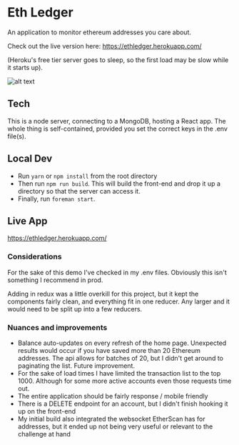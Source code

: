 # Eth Ledger
An application to monitor ethereum addresses you care about.

Check out the live version here: https://ethledger.herokuapp.com/

(Heroku's free tier server goes to sleep, so the first load may be slow while it starts up).

![alt text](https://images-production.global.ssl.fastly.net/uploads/images/file/12793/heath-ledger.jpg?auto=compress&fit=crop&h=300&q=55&w=300)

## Tech
This is a node server, connecting to a MongoDB, hosting a React app. The whole thing is self-contained, provided you set the correct keys in the .env file(s).

## Local Dev
* Run `yarn` or `npm install` from the root directory
* Then run `npm run build`. This will build the front-end and drop it up a directory so that the server can access it.
* Finally, run `foreman start`.

## Live App
https://ethledger.herokuapp.com/

### Considerations
For the sake of this demo I've checked in my .env files. Obviously this isn't something I recommend in prod.

Adding in redux was a little overkill for this project, but it kept the components fairly clean, and everything fit in one reducer. Any larger and it would need to be split up into a few reducers.

### Nuances and improvements
* Balance auto-updates on every refresh of the home page. Unexpected results would occur if you have saved more than 20 Ethereum addresses. The api allows for batches of 20, but I didn't get around to paginating the list. Future improvement.
* For the sake of load times I have limited the transaction list to the top 1000. Although for some more active accounts even those requests time out.
* The entire application should be fairly response / mobile friendly
* There is a DELETE endpoint for an account, but I didn't finish hooking it up on the front-end
* My initial build also integrated the websocket EtherScan has for addresses, but it ended up not being very useful or relevant to the challenge at hand